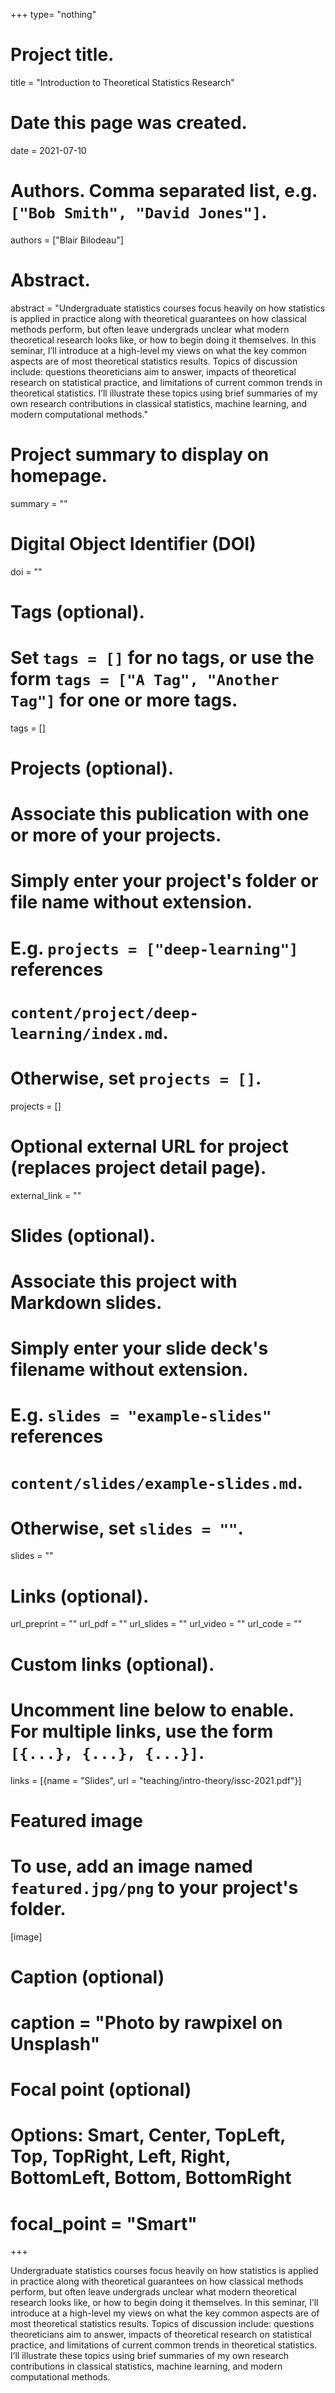 +++
type= "nothing"

# Project title.
title = "Introduction to Theoretical Statistics Research"

# Date this page was created.
date = 2021-07-10

# Authors. Comma separated list, e.g. `["Bob Smith", "David Jones"]`.
authors = ["Blair Bilodeau"]

# Abstract.
abstract = "Undergraduate statistics courses focus heavily on how statistics is applied in practice along with theoretical guarantees on how classical methods perform, but often leave undergrads unclear what modern theoretical research looks like, or how to begin doing it themselves. In this seminar, I’ll introduce at a high-level my views on what the key common aspects are of most theoretical statistics results. Topics of discussion include: questions theoreticians aim to answer, impacts of theoretical research on statistical practice, and limitations of current common trends in theoretical statistics. I’ll illustrate these topics using brief summaries of my own research contributions in classical statistics, machine learning, and modern computational methods."

# Project summary to display on homepage.
summary = ""

# Digital Object Identifier (DOI)
doi = ""

# Tags (optional).
#   Set `tags = []` for no tags, or use the form `tags = ["A Tag", "Another Tag"]` for one or more tags.
tags = []

# Projects (optional).
#   Associate this publication with one or more of your projects.
#   Simply enter your project's folder or file name without extension.
#   E.g. `projects = ["deep-learning"]` references 
#   `content/project/deep-learning/index.md`.
#   Otherwise, set `projects = []`.
projects = []

# Optional external URL for project (replaces project detail page).
external_link = ""

# Slides (optional).
#   Associate this project with Markdown slides.
#   Simply enter your slide deck's filename without extension.
#   E.g. `slides = "example-slides"` references 
#   `content/slides/example-slides.md`.
#   Otherwise, set `slides = ""`.
slides = ""

# Links (optional).
url_preprint = ""
url_pdf = ""
url_slides = ""
url_video = ""
url_code = ""

# Custom links (optional).
#   Uncomment line below to enable. For multiple links, use the form `[{...}, {...}, {...}]`.
links = [{name = "Slides", url = "teaching/intro-theory/issc-2021.pdf"}]

# Featured image
# To use, add an image named `featured.jpg/png` to your project's folder. 
[image]
  # Caption (optional)
  # caption = "Photo by rawpixel on Unsplash"
  
  # Focal point (optional)
  # Options: Smart, Center, TopLeft, Top, TopRight, Left, Right, BottomLeft, Bottom, BottomRight
  # focal_point = "Smart"
+++

Undergraduate statistics courses focus heavily on how statistics is applied in practice along with theoretical guarantees on how classical methods perform, but often leave undergrads unclear what modern theoretical research looks like, or how to begin doing it themselves. In this seminar, I’ll introduce at a high-level my views on what the key common aspects are of most theoretical statistics results. Topics of discussion include: questions theoreticians aim to answer, impacts of theoretical research on statistical practice, and limitations of current common trends in theoretical statistics. I’ll illustrate these topics using brief summaries of my own research contributions in classical statistics, machine learning, and modern computational methods.
